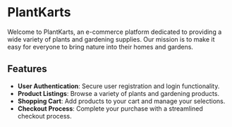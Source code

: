 # PlantKarts

Welcome to PlantKarts, an e-commerce platform dedicated to providing a wide variety of plants and gardening supplies. Our mission is to make it easy for everyone to bring nature into their homes and gardens.

## Features

- **User Authentication**: Secure user registration and login functionality.
- **Product Listings**: Browse a variety of plants and gardening products.
- **Shopping Cart**: Add products to your cart and manage your selections.
- **Checkout Process**: Complete your purchase with a streamlined checkout process.
